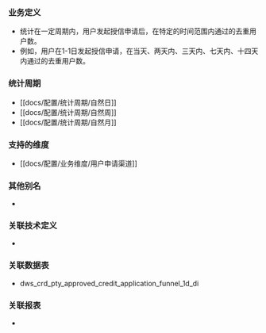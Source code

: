 ### 业务定义

* 统计在一定周期内，用户发起授信申请后，在特定的时间范围内通过的去重用户数。
* 例如，用户在1-1日发起授信申请，在当天、两天内、三天内、七天内、十四天内通过的去重用户数。
### 统计周期

* [[docs/配置/统计周期/自然日]]
* [[docs/配置/统计周期/自然周]]
* [[docs/配置/统计周期/自然月]]
### 支持的维度

* [[docs/配置/业务维度/用户申请渠道]]
### 其他别名

* 
### 关联技术定义

* 
### 关联数据表

* dws_crd_pty_approved_credit_application_funnel_1d_di
### 关联报表
* 